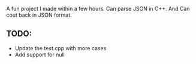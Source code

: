 A fun project I made within a few hours. Can parse JSON in C++. And Can cout back in JSON format.

## TODO:
- Update the test.cpp with more cases
- Add support for null